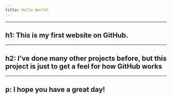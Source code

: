```yaml
---
title: Hello World!
---
```

---
h1: This is my first website on GitHub.
---
---
h2: I've done many other projects before, but this project is just to get a feel for how GitHub works
---
---
p: I hope you have a great day!
---
